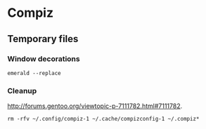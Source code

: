 Compiz
======

Temporary files
---------------

### Window decorations

    emerald --replace

### Cleanup

<http://forums.gentoo.org/viewtopic-p-7111782.html#7111782>.

    rm -rfv ~/.config/compiz-1 ~/.cache/compizconfig-1 ~/.compiz*

